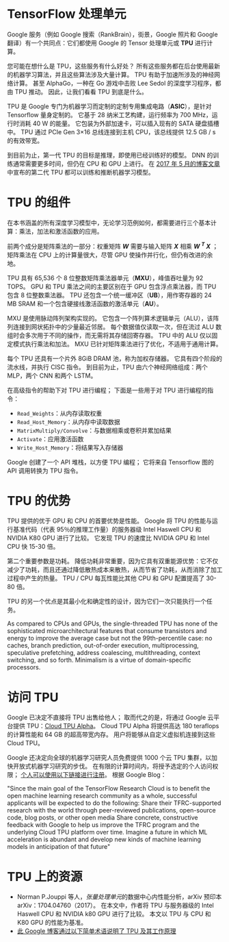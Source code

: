 # TensorFlow 处理单元

Google 服务（例如 Google 搜索（RankBrain），街景，Google 照片和 Google 翻译）有一个共同点：它们都使用 Google 的 Tensor 处理单元或 **TPU** 进行计算。

您可能在想什么是 TPU，这些服务有什么好处？ 所有这些服务都在后台使用最新的机器学习算法，并且这些算法涉及大量计算。 TPU 有助于加速所涉及的神经网络计算。 甚至 AlphaGo，一种在 Go 游戏中击败 Lee Sedol 的深度学习程序，都由 TPU 推动。 因此，让我们看看 TPU 到底是什么。

TPU 是 Google 专门为机器学习而定制的定制专用集成电路（**ASIC**），是针对 Tensorflow 量身定制的。 它基于 28 纳米工艺构建，运行频率为 700 MHz，运行时消耗 40 W 的能量。 它包装为外部加速卡，可以插入现有的 SATA 硬盘插槽中。 TPU 通过 PCIe Gen 3×16 总线连接到主机 CPU，该总线提供 12.5 GB / s 的有效带宽。

到目前为止，第一代 TPU 的目标是推理，即使用已经训练好的模型。 DNN 的训练通常需要更多时间，但仍在 CPU 和 GPU 上进行。 在 [2017 年 5 月的博客文章](https://www.blog.google/topics/google-cloud/google-cloud-offer-tpus-machine-learning/)中宣布的第二代 TPU 都可以训练和推断机器学习模型。

# TPU 的组件

在本书涵盖的所有深度学习模型中，无论学习范例如何，都需要进行三个基本计算：乘法，加法和激活函数的应用。

前两个成分是矩阵乘法的一部分：权重矩阵 ***W*** 需要与输入矩阵 ***X*** 相乘 ***W <sup>T</sup> X*** ； 矩阵乘法在 CPU 上的计算量很大，尽管 GPU 使操作并行化，但仍有改进的余地。

TPU 具有 65,536 个 8 位整数矩阵乘法器单元（**MXU**），峰值吞吐量为 92 TOPS。 GPU 和 TPU 乘法之间的主要区别在于 GPU 包含浮点乘法器，而 TPU 包含 8 位整数乘法器。 TPU 还包含一个统一缓冲区（**UB**），用作寄存器的 24 MB SRAM 和一个包含硬接线激活函数的激活单元（**AU**）。

MXU 是使用脉动阵列架构实现的。 它包含一个阵列算术逻辑单元（ALU），该阵列连接到网状拓扑中的少量最近邻居。 每个数据值仅读取一次，但在流过 ALU 数组时会多次用于不同的操作，而无需将其存储回寄存器。 TPU 中的 ALU 仅以固定模式执行乘法和加法。 MXU 已针对矩阵乘法进行了优化，不适用于通用计算。

每个 TPU 还具有一个片外 8GiB DRAM 池，称为加权存储器。 它具有四个阶段的流水线，并执行 CISC 指令。 到目前为止，TPU 由六个神经网络组成：两个 MLP，两个 CNN 和两个 LSTM。

在高级指令的帮助下对 TPU 进行编程； 下面是一些用于对 TPU 进行编程的指令：

*   `Read_Weights`：从内存读取权重
*   `Read_Host_Memory`：从内存中读取数据
*   `MatrixMultiply/Convolve`：与数据相乘或卷积并累加结果
*   `Activate`：应用激活函数
*   `Write_Host_Memory`：将结果写入存储器

Google 创建了一个 API 堆栈，以方便 TPU 编程； 它将来自 Tensorflow 图的 API 调用转换为 TPU 指令。

# TPU 的优势

TPU 提供的优于 GPU 和 CPU 的首要优势是性能。 Google 将 TPU 的性能与运行基准代码（代表 95％的推理工作量）的服务器级 Intel Haswell CPU 和 NVIDIA K80 GPU 进行了比较。 它发现 TPU 的速度比 NVIDIA GPU 和 Intel CPU 快 15-30 倍。

第二个重要参数是功耗。 降低功耗非常重要，因为它具有双重能源优势：它不仅减少了功耗，而且还通过降低散热成本来散热，从而节省了功耗，从而消除了加工过程中产生的热量。 TPU / CPU 每瓦性能比其他 CPU 和 GPU 配置提高了 30-80 倍。

TPU 的另一个优点是其最小化和确定性的设计，因为它们一次只能执行一个任务。

As compared to CPUs and GPUs, the single-threaded TPU has none of the sophisticated microarchitectural features that consume transistors and energy to improve the average case but not the 99th-percentile case: no caches, branch prediction, out-of-order execution, multiprocessing, speculative prefetching, address coalescing, multithreading, context switching, and so forth. Minimalism is a virtue of domain-specific processors.

# 访问 TPU

Google 已决定不直接将 TPU 出售给他人； 取而代之的是，将通过 Google 云平台提供 TPU：[Cloud TPU Alpha](https://cloud.google.com/tpu/)。 Cloud TPU Alpha 将提供高达 180 teraflops 的计算性能和 64 GB 的超高带宽内存。 用户将能够从自定义虚拟机连接到这些 Cloud TPU。

Google 还决定向全球的机器学习研究人员免费提供 1000 个云 TPU 集群，以加快开放式机器学习研究的步伐。 在有限的计算时间内，将授予选定的个人访问权限； [个人可以使用以下链接进行注册](https://services.google.com/fb/forms/tpusignup/)。 根据 Google Blog：

"Since the main goal of the TensorFlow Research Cloud is to benefit the open machine learning research community as a whole, successful applicants will be expected to do the following:
Share their TFRC-supported research with the world through peer-reviewed publications, open-source code, blog posts, or other open media
Share concrete, constructive feedback with Google to help us improve the TFRC program and the underlying Cloud TPU platform over time.
Imagine a future in which ML acceleration is abundant and develop new kinds of machine learning models in anticipation of that future"

# TPU 上的资源

*   Norman P.Jouppi 等人，*张量处理单元*的数据中心内性能分析，arXiv 预印本 arXiv：1704.04760（2017）。 在本文中，作者将 TPU 与服务器级的 Intel Haswell CPU 和 NVIDIA k80 GPU 进行了比较。 本文以 TPU 与 CPU 和 K80 GPU 的性能为基准。
*   [此 Google 博客通过以下简单术语说明了 TPU 及其工作原理](https://cloud.google.com/blog/big-data/2017/05/an-in-depth-look-at-googles-first-tensor-processing-unit-tpu)